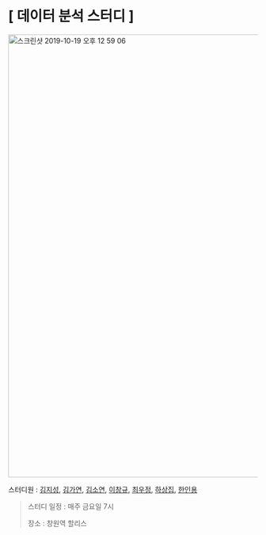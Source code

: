 # [ 데이터 분석 스터디 ]
<p>
<img width="894" alt="스크린샷 2019-10-19 오후 12 59 06" src="https://user-images.githubusercontent.com/29038531/67137443-53efe380-f270-11e9-9bb2-a51f7bc04c04.png">
<p> 스터디원    : <a href="https://github.com/KimJiSeong1994">김지성</a>, 
                 <a href="https://github.com/Kim-GaYeon">김가연</a>,
                 <a href="https://github.com/s0ye0n">김소연</a>, 
                 <a href="https://github.com/JakeLeecg">이창규</a>, 
                 <a href="https://github.com/woojung2132">최우정</a>, 
                 <a href="https://github.com/sangjip">하상집</a>, 
                 <a href="https://github.com/dkslss">한인용</a>

> <p> 스터디 일정  : 매주 금요일 7시 </p> 
> <p> 장소       : 창원역 할리스 </p>
